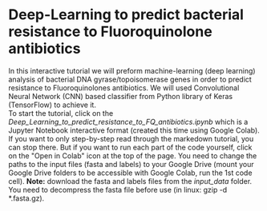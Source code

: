 # Deep-Learning to predict bacterial resistance to Fluoroquinolone antibiotics
In this interactive tutorial we will preform machine-learning (deep learning) analysis of bacterial DNA gyrase/topoisomerase genes in order to predict resistance to Fluoroquinolones antibiotics. We will used Convolutional Neural Network (CNN) based classifier from Python library of Keras (TensorFlow) to achieve it.<br/>To start the tutorial, click on the *Deep_Learning_to_predict_resistance_to_FQ_antibiotics.ipynb* which is a Jupyter Notebook interactive format (created this time using Google Colab).<br/>If you want to only step-by-step read through the markedown tutorial, you can stop there. But if you want to run each part of the code yourself, click on the "Open in Colab" icon at the top of the page. You need to change the paths to the input files (fasta and labels) to your Google Drive (mount your Google Drive folders to be accessible with Google Colab, run the 1st code cell). **Note:** download the fasta and labels files from the *input_data* folder. You need to decompress the fasta file before use (in linux: gzip -d \*.fasta.gz).
